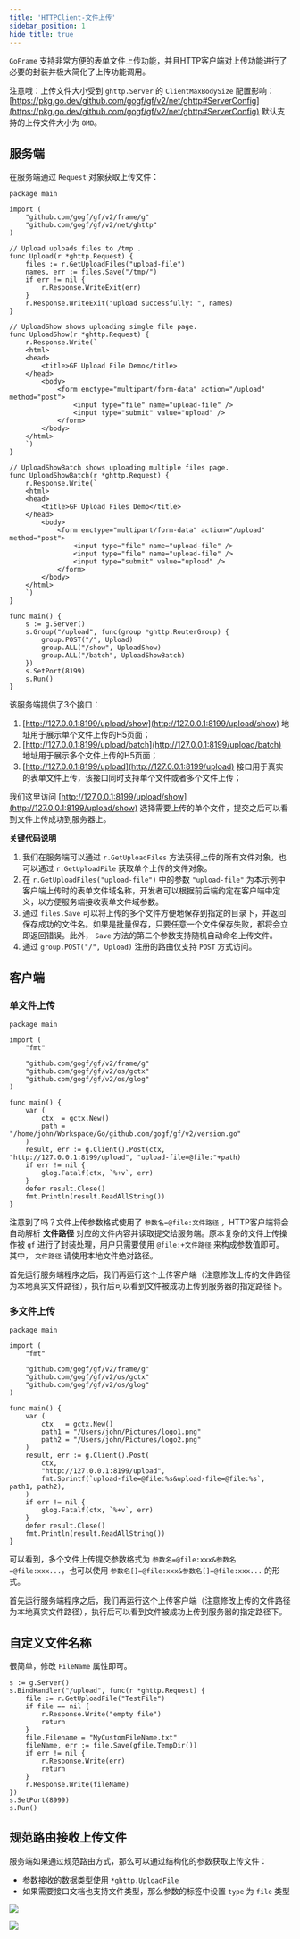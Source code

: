 ```yaml
---
title: 'HTTPClient-文件上传'
sidebar_position: 1
hide_title: true
---
```


`GoFrame` 支持非常方便的表单文件上传功能，并且HTTP客户端对上传功能进行了必要的封装并极大简化了上传功能调用。

注意哦：上传文件大小受到 `ghttp.Server` 的 `ClientMaxBodySize` 配置影响： [https://pkg.go.dev/github.com/gogf/gf/v2/net/ghttp#ServerConfig](https://pkg.go.dev/github.com/gogf/gf/v2/net/ghttp#ServerConfig) 默认支持的上传文件大小为 `8MB`。

## 服务端

在服务端通过 `Request` 对象获取上传文件：

```
package main

import (
	"github.com/gogf/gf/v2/frame/g"
	"github.com/gogf/gf/v2/net/ghttp"
)

// Upload uploads files to /tmp .
func Upload(r *ghttp.Request) {
	files := r.GetUploadFiles("upload-file")
    names, err := files.Save("/tmp/")
    if err != nil {
		r.Response.WriteExit(err)
	}
	r.Response.WriteExit("upload successfully: ", names)
}

// UploadShow shows uploading simgle file page.
func UploadShow(r *ghttp.Request) {
	r.Response.Write(`
    <html>
    <head>
        <title>GF Upload File Demo</title>
    </head>
        <body>
            <form enctype="multipart/form-data" action="/upload" method="post">
                <input type="file" name="upload-file" />
                <input type="submit" value="upload" />
            </form>
        </body>
    </html>
    `)
}

// UploadShowBatch shows uploading multiple files page.
func UploadShowBatch(r *ghttp.Request) {
	r.Response.Write(`
    <html>
    <head>
        <title>GF Upload Files Demo</title>
    </head>
        <body>
            <form enctype="multipart/form-data" action="/upload" method="post">
                <input type="file" name="upload-file" />
                <input type="file" name="upload-file" />
                <input type="submit" value="upload" />
            </form>
        </body>
    </html>
    `)
}

func main() {
	s := g.Server()
	s.Group("/upload", func(group *ghttp.RouterGroup) {
		group.POST("/", Upload)
		group.ALL("/show", UploadShow)
		group.ALL("/batch", UploadShowBatch)
	})
	s.SetPort(8199)
	s.Run()
}
```

该服务端提供了3个接口：

1. [http://127.0.0.1:8199/upload/show](http://127.0.0.1:8199/upload/show) 地址用于展示单个文件上传的H5页面；
2. [http://127.0.0.1:8199/upload/batch](http://127.0.0.1:8199/upload/batch) 地址用于展示多个文件上传的H5页面；
3. [http://127.0.0.1:8199/upload](http://127.0.0.1:8199/upload) 接口用于真实的表单文件上传，该接口同时支持单个文件或者多个文件上传；

我们这里访问 [http://127.0.0.1:8199/upload/show](http://127.0.0.1:8199/upload/show) 选择需要上传的单个文件，提交之后可以看到文件上传成功到服务器上。

**关键代码说明**

1. 我们在服务端可以通过 `r.GetUploadFiles` 方法获得上传的所有文件对象，也可以通过 `r.GetUploadFile` 获取单个上传的文件对象。
2. 在 `r.GetUploadFiles("upload-file")` 中的参数 `"upload-file"` 为本示例中客户端上传时的表单文件域名称，开发者可以根据前后端约定在客户端中定义，以方便服务端接收表单文件域参数。
3. 通过 `files.Save` 可以将上传的多个文件方便地保存到指定的目录下，并返回保存成功的文件名。如果是批量保存，只要任意一个文件保存失败，都将会立即返回错误。此外， `Save` 方法的第二个参数支持随机自动命名上传文件。
4. 通过 `group.POST("/", Upload)` 注册的路由仅支持 `POST` 方式访问。

## 客户端

### 单文件上传

```
package main

import (
	"fmt"

	"github.com/gogf/gf/v2/frame/g"
	"github.com/gogf/gf/v2/os/gctx"
	"github.com/gogf/gf/v2/os/glog"
)

func main() {
	var (
		ctx  = gctx.New()
		path = "/home/john/Workspace/Go/github.com/gogf/gf/v2/version.go"
	)
	result, err := g.Client().Post(ctx, "http://127.0.0.1:8199/upload", "upload-file=@file:"+path)
	if err != nil {
		glog.Fatalf(ctx, `%+v`, err)
	}
	defer result.Close()
	fmt.Println(result.ReadAllString())
}
```

注意到了吗？文件上传参数格式使用了 `参数名=@file:文件路径` ，HTTP客户端将会自动解析 **文件路径** 对应的文件内容并读取提交给服务端。原本复杂的文件上传操作被 `gf` 进行了封装处理，用户只需要使用 `@file:+文件路径` 来构成参数值即可。其中， `文件路径` 请使用本地文件绝对路径。

首先运行服务端程序之后，我们再运行这个上传客户端（注意修改上传的文件路径为本地真实文件路径），执行后可以看到文件被成功上传到服务器的指定路径下。

### 多文件上传

```
package main

import (
	"fmt"

	"github.com/gogf/gf/v2/frame/g"
	"github.com/gogf/gf/v2/os/gctx"
	"github.com/gogf/gf/v2/os/glog"
)

func main() {
	var (
		ctx   = gctx.New()
		path1 = "/Users/john/Pictures/logo1.png"
		path2 = "/Users/john/Pictures/logo2.png"
	)
	result, err := g.Client().Post(
		ctx,
		"http://127.0.0.1:8199/upload",
		fmt.Sprintf(`upload-file=@file:%s&upload-file=@file:%s`, path1, path2),
	)
	if err != nil {
		glog.Fatalf(ctx, `%+v`, err)
	}
	defer result.Close()
	fmt.Println(result.ReadAllString())
}
```

可以看到，多个文件上传提交参数格式为 `参数名=@file:xxx&参数名=@file:xxx...`，也可以使用 `参数名[]=@file:xxx&参数名[]=@file:xxx...` 的形式。

首先运行服务端程序之后，我们再运行这个上传客户端（注意修改上传的文件路径为本地真实文件路径），执行后可以看到文件被成功上传到服务器的指定路径下。

## 自定义文件名称

很简单，修改 `FileName` 属性即可。

```
s := g.Server()
s.BindHandler("/upload", func(r *ghttp.Request) {
    file := r.GetUploadFile("TestFile")
    if file == nil {
        r.Response.Write("empty file")
        return
    }
    file.Filename = "MyCustomFileName.txt"
    fileName, err := file.Save(gfile.TempDir())
    if err != nil {
        r.Response.Write(err)
        return
    }
    r.Response.Write(fileName)
})
s.SetPort(8999)
s.Run()
```

## 规范路由接收上传文件

服务端如果通过规范路由方式，那么可以通过结构化的参数获取上传文件：

- 参数接收的数据类型使用 `*ghttp.UploadFile`
- 如果需要接口文档也支持文件类型，那么参数的标签中设置 `type` 为 `file` 类型

![](/markdown/07a5c6238502e6166ba080079c81cd17.png)

![](/markdown/5cf71a70966b772683e51ba7dacbd365.png)